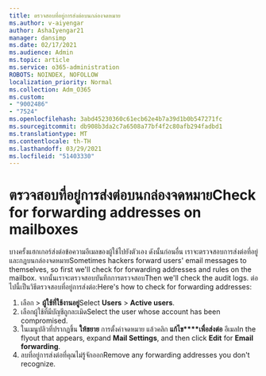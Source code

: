 ```yaml
---
title: ตรวจสอบที่อยู่การส่งต่อบนกล่องจดหมาย
ms.author: v-aiyengar
author: AshaIyengar21
manager: dansimp
ms.date: 02/17/2021
ms.audience: Admin
ms.topic: article
ms.service: o365-administration
ROBOTS: NOINDEX, NOFOLLOW
localization_priority: Normal
ms.collection: Adm_O365
ms.custom:
- "9002486"
- "7524"
ms.openlocfilehash: 3abd45230360c61ecb62e4b7a39d1b0b547271fc
ms.sourcegitcommit: db908b3da2c7a6508a77bf4f2c80afb294fadbd1
ms.translationtype: MT
ms.contentlocale: th-TH
ms.lasthandoff: 03/29/2021
ms.locfileid: "51403330"
---
```

# <a name="check-for-forwarding-addresses-on-mailboxes"></a><span data-ttu-id="1131e-102">ตรวจสอบที่อยู่การส่งต่อบนกล่องจดหมาย</span><span class="sxs-lookup"><span data-stu-id="1131e-102">Check for forwarding addresses on mailboxes</span></span>

<span data-ttu-id="1131e-103">บางครั้งแฮกเกอร์ส่งต่อข้อความอีเมลของผู้ใช้ไปยังตัวเอง ดังนั้นก่อนอื่น เราจะตรวจสอบการส่งต่อที่อยู่และกฎบนกล่องจดหมาย</span><span class="sxs-lookup"><span data-stu-id="1131e-103">Sometimes hackers forward users' email messages to themselves, so first we'll check for forwarding addresses and rules on the mailbox.</span></span> <span data-ttu-id="1131e-104">จากนั้นเราจะตรวจสอบบันทึกการตรวจสอบ</span><span class="sxs-lookup"><span data-stu-id="1131e-104">Then we'll check the audit logs.</span></span> <span data-ttu-id="1131e-105">ต่อไปนี้เป็นวิธีตรวจสอบที่อยู่การส่งต่อ:</span><span class="sxs-lookup"><span data-stu-id="1131e-105">Here's how to check for forwarding addresses:</span></span>

1. <span data-ttu-id="1131e-106">เลือก  >  **ผู้ใช้ที่ใช้งานอยู่**</span><span class="sxs-lookup"><span data-stu-id="1131e-106">Select **Users** > **Active users**.</span></span>
1. <span data-ttu-id="1131e-107">เลือกผู้ใช้ที่มีบัญชีถูกละเมิด</span><span class="sxs-lookup"><span data-stu-id="1131e-107">Select the user whose account has been compromised.</span></span>
1. <span data-ttu-id="1131e-108">ในเมนูปลิวที่ปรากฏขึ้น **ให้ขยาย** การตั้งค่าจดหมาย แล้วคลิก **แก้ไข\*\*\*\*เพื่อส่งต่อ** อีเมล</span><span class="sxs-lookup"><span data-stu-id="1131e-108">In the flyout that appears, expand **Mail Settings**, and then click **Edit** for **Email forwarding**.</span></span>
1. <span data-ttu-id="1131e-109">ลบที่อยู่การส่งต่อที่คุณไม่รู้จักออก</span><span class="sxs-lookup"><span data-stu-id="1131e-109">Remove any forwarding addresses you don't recognize.</span></span>
